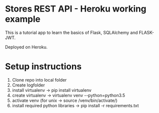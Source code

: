 # Stores REST API - Heroku working example

This is a tutorial app to learn the basics of Flask, SQLAlchemy and FLASK-JWT.

Deployed on Heroku.

# Setup instructions

1) Clone repo into local folder
2) Create logfolder
3) install virtualenv -> pip install virtualenv
4) create virtualenv -> virtualenv venv --python=python3.5
5) activate venv (for unix -> source /venv/bin/activate/)
6) install required python libraries -> pip install -r requirements.txt
